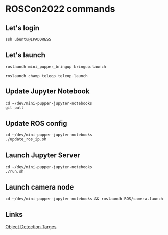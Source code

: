 # ROSCon2022 commands

## Let's login

```
ssh ubuntu@IPADDRESS
```

## Let's launch

```
roslaunch mini_pupper_bringup bringup.launch
```

```
roslaunch champ_teleop teleop.launch
```

## Update Jupyter Notebook

```
cd ~/dev/mini-pupper-jupyter-notebooks
git pull
```

## Update ROS config

```
cd ~/dev/mini-pupper-jupyter-notebooks
./update_ros_ip.sh
```

## Launch Jupyter Server

```
cd ~/dev/mini-pupper-jupyter-notebooks
./run.sh
```

## Launch camera node

```
cd ~/dev/mini-pupper-jupyter-notebooks && roslaunch ROS/camera.launch
```

## Links

[Object Detection Targes](../notebook/images/README.md)
